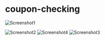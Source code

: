 ﻿# coupon-checking
 ![Screenshot1](https://github.com/Sani1189/coupon-checking/assets/76781606/9f244ed0-ea9e-4da1-b2ef-8466ece30db5)

![Screenshot2](https://github.com/Sani1189/coupon-checking/assets/76781606/9d524ddc-c909-45cd-85ea-3392524eaee1)
![Screenshot4](https://github.com/Sani1189/coupon-checking/assets/76781606/413537b5-a362-4852-a9a8-74d773082e37)
![Screenshot3](https://github.com/Sani1189/coupon-checking/assets/76781606/f7ba8eee-ac22-4d28-9cab-a107396980a7)
